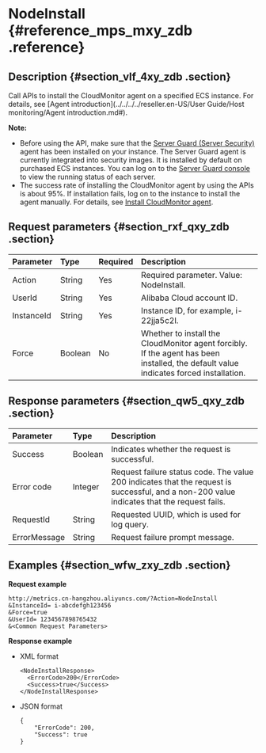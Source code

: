 # NodeInstall {#reference_mps_mxy_zdb .reference}

## Description {#section_vlf_4xy_zdb .section}

Call APIs to install the CloudMonitor agent on a specified ECS instance. For details, see [Agent introduction](../../../../reseller.en-US/User Guide/Host monitoring/Agent introduction.md#).

**Note:** 

-   Before using the API, make sure that the [Server Guard \(Server Security\)](https://www.alibabacloud.com/help/doc-detail/28451.htm) agent has been installed on your instance. The Server Guard agent is currently integrated into security images. It is installed by default on purchased ECS instances. You can log on to the [Server Guard console](https://partners-intl.console.aliyun.com/#/aqs) to view the running status of each server.
-   The success rate of installing the CloudMonitor agent by using the APIs is about 95%. If installation fails, log on to the instance to install the agent manually. For details, see [Install CloudMonitor agent](../../../../dita-oss-bucket/SP_64/DNCMS11863785/EN-US_TP_6156.dita).

## Request parameters {#section_rxf_qxy_zdb .section}

|Parameter|Type|Required|Description|
|:--------|:---|:-------|:----------|
|Action|String|Yes|Required parameter. Value: NodeInstall.|
|UserId|String|Yes|Alibaba Cloud account ID.|
|InstanceId|String|Yes|Instance ID, for example, i-22jja5c2l.|
|Force|Boolean|No|Whether to install the CloudMonitor agent forcibly. If the agent has been installed, the default value indicates forced installation.|

## Response parameters {#section_qw5_qxy_zdb .section}

|Parameter|Type|Description|
|:--------|:---|:----------|
|Success|Boolean|Indicates whether the request is successful.|
|Error code|Integer|Request failure status code. The value 200 indicates that the request is successful, and a non-200 value indicates that the request fails.|
|RequestId|String|Requested UUID, which is used for log query.|
|ErrorMessage|String|Request failure prompt message.|

## Examples {#section_wfw_zxy_zdb .section}

**Request example**

```
http://metrics.cn-hangzhou.aliyuncs.com/?Action=NodeInstall
&InstanceId= i-abcdefgh123456
&Force=true
&UserId= 1234567898765432
&<Common Request Parameters>
```

**Response example**

-   XML format

    ```
    <NodeInstallResponse>
      <ErrorCode>200</ErrorCode>
      <Success>true</Success>
    </NodeInstallResponse>
    ```

-   JSON format

    ```
    {
        "ErrorCode": 200, 
        "Success": true
    }
    ```


